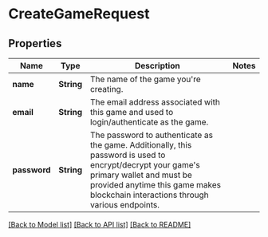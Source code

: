 # CreateGameRequest

## Properties

Name | Type | Description | Notes
------------ | ------------- | ------------- | -------------
**name** | **String** | The name of the game you're creating. | 
**email** | **String** | The email address associated with this game and used to login/authenticate as the game. | 
**password** | **String** | The password to authenticate as the game. Additionally, this password is used to encrypt/decrypt your game's primary wallet and must be provided anytime this game makes blockchain interactions through various endpoints. | 

[[Back to Model list]](../README.md#documentation-for-models) [[Back to API list]](../README.md#documentation-for-api-endpoints) [[Back to README]](../README.md)


